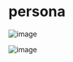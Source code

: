 # persona

![image](https://github.com/user-attachments/assets/b74f62f9-6fac-42be-9ec1-aeb241409029)


![image](https://github.com/user-attachments/assets/57e2510d-d4b4-4eb5-bb0f-61189f88dc6a)
